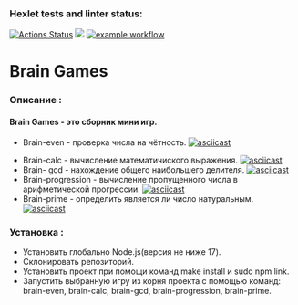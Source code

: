 
### Hexlet tests and linter status:
[![Actions Status](https://github.com/manOpposite/frontend-project-lvl1/workflows/hexlet-check/badge.svg)](https://github.com/manOpposite/frontend-project-lvl1/actions)
<a href="https://codeclimate.com/github/codeclimate/codeclimate/maintainability"><img src="https://api.codeclimate.com/v1/badges/a99a88d28ad37a79dbf6/maintainability" /></a>
[![example workflow](https://github.com/manOpposite/frontend-project-lvl1/actions/workflows/action.yml/badge.svg)](https://github.com/manOpposite/frontend-project-lvl1/actions)

# Brain Games

### Описание :
#### Brain Games - это сборник мини игр.
* Brain-even - проверка числа на чётность.
[![asciicast](https://asciinema.org/a/PAko8ZtTcexxXfDRxpRqxi31i.svg)](https://asciinema.org/a/PAko8ZtTcexxXfDRxpRqxi31i)
<script id="asciicast-PAko8ZtTcexxXfDRxpRqxi31i" src="https://asciinema.org/a/PAko8ZtTcexxXfDRxpRqxi31i.js" async></script>
* Brain-calc - вычисление математичиского выражения.
[![asciicast](https://asciinema.org/a/cLOlH3SzvEAQ2GJ7J46YU0U8o.svg)](https://asciinema.org/a/cLOlH3SzvEAQ2GJ7J46YU0U8o)
* Brain- gcd - нахождение общего наибольшего делителя.
[![asciicast](https://asciinema.org/a/yOlEjnE22ZQaFXPzkICHj7WcF.svg)](https://asciinema.org/a/yOlEjnE22ZQaFXPzkICHj7WcF)
* Brain-progression - вычисление пропущенного числа в арифметической прогрессии.
[![asciicast](https://asciinema.org/a/3u1iuUdRdW0FjgRgcuKuGBRpH.svg)](https://asciinema.org/a/3u1iuUdRdW0FjgRgcuKuGBRpH)
* Brain-prime - определить является ли число натуральным.
[![asciicast](https://asciinema.org/a/yqkwaPtml3Ed2XYu7s4KWYNv3.svg)](https://asciinema.org/a/yqkwaPtml3Ed2XYu7s4KWYNv3)

### Установка :
* Установить глобально Node.js(версия не ниже 17).
* Склонировать репозиторий.
* Установить проект при помощи команд make install и sudo npm link.
* Запустить выбранную игру из корня проекта с помощью команд: brain-even, brain-calc, brain-gcd, brain-progression, brain-prime.